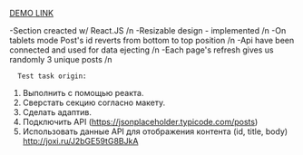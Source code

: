 [DEMO LINK](https://vitaliikorol.github.io/arounda/)

-Section creacted w/ React.JS /n
-Resizable design - implemented /n
-On tablets mode Post's id reverts from bottom to top position /n
-Api have been connected and used for data ejecting /n
-Each page's refresh gives us randomly 3 unique posts /n



      Test task origin: 
1. Выполнить с помощью реакта.
2. Сверстать секцию согласно макету.
3. Cделать адаптив.
4. Подключить API (https://jsonplaceholder.typicode.com/posts)
5. Использовать данные API для отображения контента (id, title, body) http://joxi.ru/J2bGE59tG8BJkA
